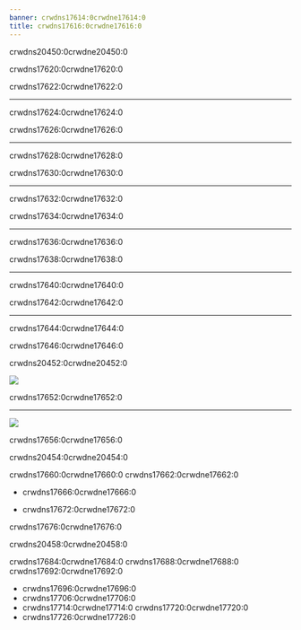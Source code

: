 ```yaml
---
banner: crwdns17614:0crwdne17614:0
title: crwdns17616:0crwdne17616:0
---
```


<div id="button-controls" class="section-title">crwdns20450:0crwdne20450:0</div>
<div class="section-body">
    <div class="button-action-group">
        <p class="button-action button">crwdns17620:0crwdne17620:0</p>
        <p class="button-action-text">crwdns17622:0crwdne17622:0</p>
    </div>
    <hr>
    <div class="button-action-group">
        <p class="button-action button">crwdns17624:0crwdne17624:0</p>
        <p class="button-action-text">crwdns17626:0crwdne17626:0</p>
    </div>
    <hr>
    <div class="button-action-group">
        <p class="button-action">crwdns17628:0crwdne17628:0</p>
        <p class="button-action-text">crwdns17630:0crwdne17630:0</p>
    </div>
    <hr>
    <div class="button-action-group">
        <p class="button-action button">crwdns17632:0crwdne17632:0</p>
        <p class="button-action-text">crwdns17634:0crwdne17634:0</p>
    </div>
    <hr>
    <div class="button-action-group">
        <p class="button-action button">crwdns17636:0crwdne17636:0</p>
        <p class="button-action-text">crwdns17638:0crwdne17638:0</p>
    </div>
    <hr>
    <div class="button-action-group">
        <p class="button-action button">crwdns17640:0crwdne17640:0</p>
        <p class="button-action-text">crwdns17642:0crwdne17642:0</p>
    </div>
    <hr>
    <div class="button-action-group">
        <p class="button-action">crwdns17644:0crwdne17644:0</p>
        <p class="button-action-text">crwdns17646:0crwdne17646:0</p>
    </div>
</div>

<div id="touch-controls" class="section-title">crwdns20452:0crwdne20452:0</div>
<div class="section-body">
    <div class="button-action-group">
        <p class="button-action"><img src="crwdns17650:0crwdne17650:0"></p>
        <p class="button-action-text">crwdns17652:0crwdne17652:0</p>
    </div>
    <hr>
    <div class="button-action-group">
        <p class="button-action"><img src="crwdns17654:0crwdne17654:0"></p>
        <p class="button-action-text">crwdns17656:0crwdne17656:0</p>
    </div>
    <!-- <hr>
    <div>
        <p>
            If the Sort Method is set to "Custom", you can drag the icon up to move it.
        </p>
    </div> -->
</div>

<div id="page-system" class="section-title">crwdns20454:0crwdne20454:0</div>
<div class="section-body">
    <p>
        crwdns17660:0crwdne17660:0 crwdns17662:0crwdne17662:0
    </p>
    <ul>
        <li><p>crwdns17666:0crwdne17666:0</p></li>
        <li><p>crwdns17672:0crwdne17672:0</p></li>
    </ul>
    <p>
        crwdns17676:0crwdne17676:0
    </p>
</div>

<div id="select-menu" class="section-title">crwdns20458:0crwdne20458:0</div>
<div class="section-body">
    <p>
        crwdns17684:0crwdne17684:0 crwdns17688:0crwdne17688:0 crwdns17692:0crwdne17692:0
    </p>
    <ul>
        <li>crwdns17696:0crwdne17696:0</li>
        <li>crwdns17706:0crwdne17706:0</li>
        <li>crwdns17714:0crwdne17714:0 crwdns17720:0crwdne17720:0</li>
        <li>crwdns17726:0crwdne17726:0</li>
    </ul>
</div>
